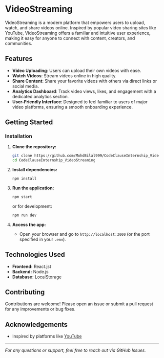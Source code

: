 # VideoStreaming

VideoStreaming is a modern platform that empowers users to upload, watch, and share videos online. Inspired by popular video sharing sites like YouTube, VideoStreaming offers a familiar and intuitive user experience, making it easy for anyone to connect with content, creators, and communities.

## Features

- **Video Uploading**: Users can upload their own videos with ease.
- **Watch Videos**: Stream videos online in high quality.
- **Share Content**: Share your favorite videos with others via direct links or social media.
- **Analytics Dashboard**: Track video views, likes, and engagement with a dedicated analytics section.
- **User-Friendly Interface**: Designed to feel familiar to users of major video platforms, ensuring a smooth onboarding experience.

## Getting Started

### Installation

1. **Clone the repository:**
   ```bash
   git clone https://github.com/MohdBilal999/CodeClauseInternship_VideoStreaming.git
   cd CodeClauseInternship_VideoStreaming
   ```

2. **Install dependencies:**
   ```bash
   npm install
   ```

3. **Run the application:**
   ```bash
   npm start
   ```
   or for development:
   ```bash
   npm run dev
   ```

4. **Access the app:**
   - Open your browser and go to `http://localhost:3000` (or the port specified in your `.env`).


## Technologies Used

- **Frontend:** React.jst
- **Backend:** Node.js
- **Database:** LocalStorage

## Contributing

Contributions are welcome! Please open an issue or submit a pull request for any improvements or bug fixes.


## Acknowledgements

- Inspired by platforms like [YouTube](https://www.youtube.com/)

---

*For any questions or support, feel free to reach out via GitHub Issues.*

